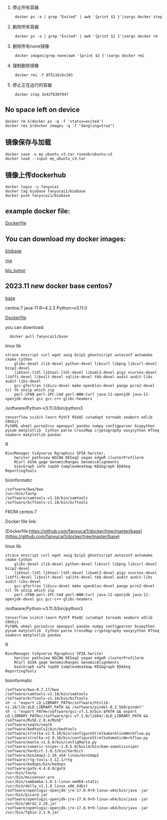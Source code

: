 1. 停止所有容器

        docker ps -a | grep "Exited" | awk '{print $1 }'|xargs docker stop
2. 删除所有容器

        docker ps -a | grep "Exited" | awk '{print $1 }'|xargs docker rm
3. 删除所有none镜像
    
        docker images|grep none|awk '{print $3 }'|xargs docker rmi
4. 强制删除镜像
    
        docker rmi -f 8f5116cbc201
5. 停止正在运行的容器

        docker stop 3e42fb38f847

## No space left on device

    docker rm $(docker ps -q -f 'status=exited')
    docker rmi $(docker images -q -f "dangling=true")

## 镜像保存与加载

    docker save -o my_ubuntu_v3.tar runoob/ubuntu:v3
    docker load --input my_ubuntu_v3.tar

## 镜像上传dockerhub

    docker login -u fanyucai
    docker tag biobase fanyucai1/biobase
    docker push fanyucai1/biobase

## example docker file:

[Dockerfile](Dockerfile)  

## You can download my docker images: 

[biobase](https://hub.docker.com/repository/docker/fanyucai1/biobase)

[rna](https://hub.docker.com/repository/docker/fanyucai1/rna)

[bio_tumor](https://hub.docker.com/repository/docker/fanyucai1/bio_tumor)

## 2023.11 new docker base centos7 

[base](https://hub.docker.com/repository/docker/fanyucai1/base/general)

centos:7 java-11 R=4.2.3 Python=v3.11.0 

[Dockerfile](base/Dockerfile)  

you can download:

      docker pull fanyucai1/base

linux lib
```{.cs}
strace enscript curl wget swig bzip2 ghostscript autoconf automake cmake Cython
    glibc-devel zlib-devel python-devel libcurl libpng libcurl-devel bzip2-devel
    libtool-ltdl libtool-ltdl-devel libxml2-devel pigz ncurses-devel libffi-devel libxslt-devel sqlite-devel tbb-devel audit audit-libs audit-libs-devel
    gcc-gfortran libicu-devel make openblas-devel pango pcre2-devel tcl tk unzip which zip
    perl-CPAN perl-IPC-Cmd perl-WWW-Curl java-11-openjdk java-11-openjdk-devel gcc gcc-c++ glibc-headers
```

/software/Python-v3.11.0/bin/python3
```{.cs}
tensorflow scikit-learn PyVCF RSeQC cutadapt tornado seaborn edlib CNVkit 
PyYAML wheel parse2csv openpyxl pandas numpy configparser biopython 
pysam matplotlib  Cython parse CrossMap cryptography easycython HTSeq 
seaborn matplotlib pandas
```

R
```{.cs}
BiocManager tidyverse Rgraphviz SPIA hwriter,
    hwriter pathview WGCNA DESeq2 vegan edgeR clusterProfilerm
    RCurl GSVA gage GenomicRanges GenomicAlignments
    biocGraph safe topGO ComplexHeatmap KEGGgraph EDASeq ReportingTools
```

bioinformatic
```{.cs}
/software/bwa/bwa
/usr/bin/fastp
/software/samtools-v1.18/bin/samtools
/software/bcftools-v1.18/bin/bcftools
```


FROM centos:7

Docker file link:

[Dockerfile:https://github.com/fanyucai1/docker/tree/master/base](https://github.com/fanyucai1/docker/tree/master/base)

linux lib
```{.cs}
strace enscript curl wget swig bzip2 ghostscript autoconf automake cmake Cython
    glibc-devel zlib-devel python-devel libcurl libpng libcurl-devel bzip2-devel
    libtool-ltdl libtool-ltdl-devel libxml2-devel pigz ncurses-devel libffi-devel libxslt-devel sqlite-devel tbb-devel audit audit-libs audit-libs-devel
    gcc-gfortran libicu-devel make openblas-devel pango pcre2-devel tcl tk unzip which zip
    perl-CPAN perl-IPC-Cmd perl-WWW-Curl java-11-openjdk java-11-openjdk-devel gcc gcc-c++ glibc-headers
```

/software/Python-v3.11.0/bin/python3
```{.cs}
tensorflow scikit-learn PyVCF RSeQC cutadapt tornado seaborn edlib CNVkit 
PyYAML wheel parse2csv openpyxl pandas numpy configparser biopython 
pysam matplotlib  Cython parse CrossMap cryptography easycython HTSeq 
seaborn matplotlib pandas
```

R
```{.cs}
BiocManager tidyverse Rgraphviz SPIA hwriter
    hwriter pathview WGCNA DESeq2 vegan edgeR clusterProfilerm
    RCurl GSVA gage GenomicRanges GenomicAlignments
    biocGraph safe topGO ComplexHeatmap KEGGgraph EDASeq ReportingTools
```
bioinformatic
```{.cs}
/software/bwa-0.7.17/bwa
/software/samtools-v1.18/bin/samtools
/software/bcftools-v1.18/bin/bcftools
sh -c "export LD_LIBRARY_PATH=/software/htslib-v1.18/lib:$LD_LIBRARY_PATH && /software/pindel-0.2.5b8/pindel"
sh -c "export PATH=/software/gcc-v7.1.0/bin:$PATH && export LD_LIBRARY_PATH=//software/gcc-v7.1.0/lib64/:$LD_LIBRARY_PATH && /software/MuSE-2.0.4/MuSE"
/software/seqtk/seqtk
/software/bedtools2/bin/bedtools
/software/strelka-v2.9.10/bin/configureStrelkaGermlineWorkflow.py
/software/strelka-v2.9.10/bin/configureStrelkaSomaticWorkflow.py
/software/manta-v1.6.0/bin/configManta.py
/software/somatic-sniper-1.0.5.0/build/bin/bam-somaticsniper
/software/VarDict-1.8.3/bin/VarDict
/software/minimap2-2.26_x64-linux/minimap2
/software/rtg-tools-3.12.1/rtg
/software/bedops/bin/bedops
/software/gatk-4.4.0.0/gatk
/usr/bin/fastp
/usr/bin/msisensor-pro
/usr/bin/sambamba-1.0.1-linux-amd64-static
/usr/bin/delly_v1.1.8_linux_x86_64bit
/software/openlogic-openjdk-jre-17.0.9+9-linux-x64/bin/java -jar /usr/bin/picard.jar
/software/openlogic-openjdk-jre-17.0.9+9-linux-x64/bin/java -jar /usr/bin/abra2-2.24.jar
/software/openlogic-openjdk-jre-17.0.9+9-linux-x64/bin/java -jar /usr/bin/fgbio-2.1.0.jar

```
